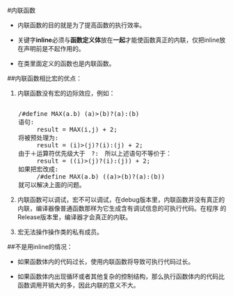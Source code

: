 #内联函数

* 内联函数的目的就是为了提高函数的执行效率。

* 关键字**inline**必须与**函数定义体**放在**一起**才能使函数真正的内联，仅把inline放在声明前是不起作用的。

* 在类里面定义的函数也是内联函数。

##内联函数相比宏的优点：
1. 内联函数没有宏的边际效应，例如：
<pre> 
   /#define MAX(a.b) (a)>(b)?(a):(b)
   语句:
        result = MAX(i,j) + 2;
   将被预处理为:
        result = (i)>(j)?(i):(j) + 2;
   由于＋运算符优先级大于　?:　所以上述语句不等价于：
        result = ((i)>(j)?(i):(j)) + 2;
   如果把宏改成:
        /#define MAX(a.b) ((a)>(b)?(a):(b))
   就可以解决上面的问题。
</pre>

2. 内联函数可以调试，宏不可以调试，在debug版本里，内联函数并没有真正的内联，编译器像普通函数那样为它生成含有调试信息的可执行代码。在程序
的Release版本里，编译器才会真正的内联。

3. 宏无法操作操作类的私有成员。

##不是用inline的情况：

* 如果函数体内的代码过长，使用内联函数将导致可执行代码过长。

* 如果函数体内出现循环或者其他复杂的控制结构，那么执行函数体内的代码比函数调用开销大的多，因此内联的意义不大。